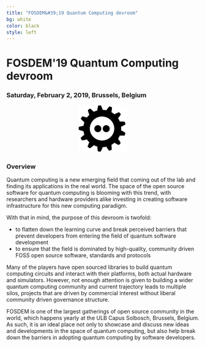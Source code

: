 ```yaml
---
title: "FOSDEM&#39;19 Quantum Computing devroom"
bg: white
color: black
style: left
---
```


# FOSDEM&#39;19 Quantum Computing devroom

<div style="text-align:center;">
  <span class="fa-stack subtlecircle" style="font-size:64px; background:rgba(0,128,0,0.1)">
    <i class="fa fa-circle fa-stack-2x text-white"></i>
    <i class="fa fa-server fa-stack-1x text-green"></i>
  </span>
</div>

### Saturday, February 2, 2019, Brussels, Belgium

<div style="text-align:center;">
  <a href="https://fosdem.org/2019"><img src="img/fosdem-logo.png"/></a>
</div>


### Overview

Quantum computing is a new emerging field that coming out of the lab and
finding its applications in the real world. The space of the open source
software for quantum computing is blooming with this trend, with researchers
and hardware providers alike investing in creating software infrastructure
for this new computing paradigm.

With that in mind, the purpose of this devroom is twofold:

- to flatten down the learning curve and break perceived barriers that prevent
  developers from entering the field of quantum software development
- to ensure that the field is dominated by high-quality, community driven FOSS
  open source software, standards and protocols

Many of the players have open sourced libraries to build quantum computing
circuits and interact with their platforms, both actual hardware and simulators.
However, not enough attention is given to building a wider quantum computing
community and current trajectory leads to multiple silos, projects that are
driven by commercial interest without liberal community driven governance
structure.

FOSDEM is one of the largest gatherings of open source community in the world,
which happens yearly at the ULB Capus Solbosch, Brussels, Belgium. As such, it
is an ideal place not only to showcase and discuss new ideas and developments
in the space of quantum computing, but also help break down the barriers in
adopting quantum computing by software developers.
